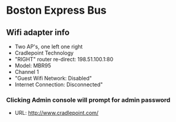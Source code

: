 # Boston Express Bus
## Wifi adapter info

* Two AP's, one left one right
* Cradlepoint Technology
* "RIGHT" router re-direct: 198.51.100.1:80
* Model: MBR95
* Channel 1
* "Guest Wifi Network: Disabled"
* Internet Connection: Disconnected"

### Clicking Admin console will prompt for admin password

* URL: http://www.cradlepoint.com/

